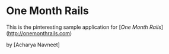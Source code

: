 # One Month Rails

This is the pinteresting sample application for
[*One Month Rails*] (http://onemonthrails.com)

by [Acharya Navneet]